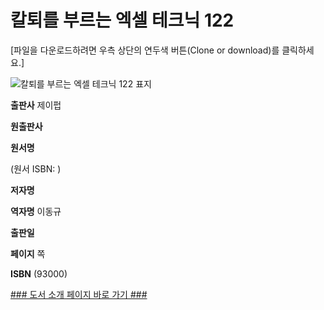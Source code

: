   

# 칼퇴를 부르는 엑셀 테크닉 122
[파일을 다운로드하려면 우측 상단의 연두색 버튼(Clone or download)를 클릭하세요.]



![칼퇴를 부르는 엑셀 테크닉 122 표지]()



**출판사** 제이펍  

**원출판사**   

**원서명**   

(원서 ISBN: )  

**저자명**   

**역자명** 이동규  

**출판일**   

**페이지** 쪽  

**ISBN**  (93000)  





[### 도서 소개 페이지 바로 가기 ###]()

